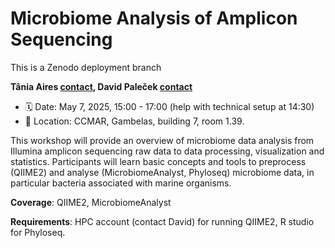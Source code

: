 # Microbiome Analysis of Amplicon Sequencing

This is a Zenodo deployment branch

**Tânia Aires [contact](mailto:taires@ualg.pt), David Paleček [contact](mailto:dpalecek@ualg.pt)**

- 🗓 Date: May 7, 2025, 15:00 - 17:00 (help with technical setup at 14:30)
- 📍 Location: CCMAR, Gambelas, building 7, room 1.39.

This workshop will provide an overview of microbiome data analysis from Illumina amplicon sequencing raw data to data processing, visualization and statistics. Participants will learn basic concepts and tools to preprocess (QIIME2) and analyse (MicrobiomeAnalyst, Phyloseq) microbiome data, in particular bacteria associated with marine organisms.

**Coverage**: QIIME2, MicrobiomeAnalyst

**Requirements**: HPC account (contact David) for running QIIME2, R studio for Phyloseq.
